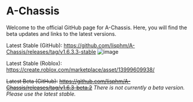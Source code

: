 # A-Chassis
 Welcome to the official GitHub page for A-Chassis. Here, you will find the beta updates and links to the latest versions.
 
 Latest Stable (GitHub): 
 	https://github.com/lisphm/A-Chassis/releases/tag/v1.6.3.3-stable
 ![image](https://github.com/lisphm/A-Chassis/assets/116984726/fb71f6eb-64d4-4692-afe9-42fd7d8489ec)

 Latest Stable (Roblox):
 	https://create.roblox.com/marketplace/asset/13999609938/
  
~~Latest Beta (GitHub):~~
	~~https://github.com/lisphm/A-Chassis/releases/tag/v1.6.3-beta.2~~ _There is not currently a beta version. Please use the latest stable._
